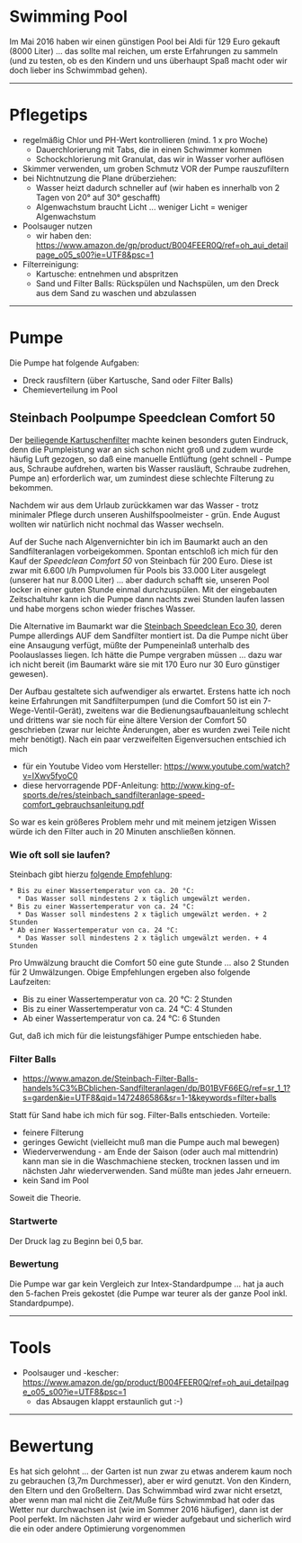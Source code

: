 # Swimming Pool
Im Mai 2016 haben wir einen günstigen Pool bei Aldi für 129 Euro gekauft (8000 Liter) ... das sollte mal reichen, um erste Erfahrungen zu sammeln (und zu testen, ob es den Kindern und uns überhaupt Spaß macht oder wir doch lieber ins Schwimmbad gehen). 

---

# Pflegetips
* regelmäßig Chlor und PH-Wert kontrollieren (mind. 1 x pro Woche)
  * Dauerchlorierung mit Tabs, die in einen Schwimmer kommen
  * Schockchlorierung mit Granulat, das wir in Wasser vorher auflösen
* Skimmer verwenden, um groben Schmutz VOR der Pumpe rauszufiltern
* bei Nichtnutzung die Plane drüberziehen:
  * Wasser heizt dadurch schneller auf (wir haben es innerhalb von 2 Tagen von 20° auf 30° geschafft)  
  * Algenwachstum braucht Licht ... weniger Licht = weniger Algenwachstum
* Poolsauger nutzen
  * wir haben den: https://www.amazon.de/gp/product/B004FEER0Q/ref=oh_aui_detailpage_o05_s00?ie=UTF8&psc=1
* Filterreinigung:
  * Kartusche: entnehmen und abspritzen
  * Sand und Filter Balls: Rückspülen und Nachspülen, um den Dreck aus dem Sand zu waschen und abzulassen

---

# Pumpe
Die Pumpe hat folgende Aufgaben:
* Dreck rausfiltern (über Kartusche, Sand oder Filter Balls)
* Chemieverteilung im Pool

## Steinbach Poolpumpe Speedclean Comfort 50
Der [beiliegende Kartuschenfilter](https://www.amazon.de/Intex-28604GS-Kartuschenfilteranlage-2270GS-2-271/dp/B005FLOAZU/ref=sr_1_1?s=garden&ie=UTF8&qid=1472487778&sr=1-1&keywords=intex+filterpumpe) machte keinen besonders guten Eindruck, denn die Pumpleistung war an sich schon nicht groß und zudem wurde häufig Luft gezogen, so daß eine manuelle Entlüftung (geht schnell - Pumpe aus, Schraube aufdrehen, warten bis Wasser rausläuft, Schraube zudrehen, Pumpe an) erforderlich war, um zumindest diese schlechte Filterung zu bekommen.

Nachdem wir aus dem Urlaub zurückkamen war das Wasser - trotz minimaler Pflege durch unseren Aushilfspoolmeister - grün. Ende August wollten wir natürlich nicht nochmal das Wasser wechseln.

Auf der Suche nach Algenvernichter bin ich im Baumarkt auch an den Sandfilteranlagen vorbeigekommen. Spontan entschloß ich mich für den Kauf der _Speedclean Comfort 50_ von Steinbach für 200 Euro. Diese ist zwar mit 6.600 l/h Pumpvolumen für Pools bis 33.000 Liter ausgelegt (unserer hat nur 8.000 Liter) ... aber dadurch schafft sie, unseren Pool locker in einer guten Stunde einmal durchzuspülen. Mit der eingebauten Zeitschaltuhr kann ich die Pumpe dann nachts zwei Stunden laufen lassen und habe morgens schon wieder frisches Wasser.

Die Alternative im Baumarkt war die [Steinbach Speedclean Eco 30](https://www.amazon.de/Speedclean-Eco-30-Sandfilteranlage-40250/dp/B002ID575K), deren Pumpe allerdings AUF dem Sandfilter montiert ist. Da die Pumpe nicht über eine Ansaugung verfügt, müßte der Pumpeneinlaß unterhalb des Poolauslasses liegen. Ich hätte die Pumpe vergraben müssen ... dazu war ich nicht bereit (im Baumarkt wäre sie mit 170 Euro nur 30 Euro günstiger gewesen).

Der Aufbau gestaltete sich aufwendiger als erwartet. Erstens hatte ich noch keine Erfahrungen mit Sandfilterpumpen (und die Comfort 50 ist ein 7-Wege-Ventil-Gerät), zweitens war die Bedienungsaufbauanleitung schlecht und drittens war sie noch für eine ältere Version der Comfort 50 geschrieben (zwar nur leichte Änderungen, aber es wurden zwei Teile nicht mehr benötigt). Nach ein paar verzweifelten Eigenversuchen entschied ich mich 

* für ein Youtube Video vom Hersteller: https://www.youtube.com/watch?v=IXwv5fyoC0
* diese hervorragende PDF-Anleitung: http://www.king-of-sports.de/res/steinbach_sandfilteranlage-speed-comfort_gebrauchsanleitung.pdf

So war es kein größeres Problem mehr und mit meinem jetzigen Wissen würde ich den Filter auch in 20 Minuten anschließen können.

### Wie oft soll sie laufen?
Steinbach gibt hierzu [folgende Empfehlung](http://www.steinbach.at/info/detail.php?viewID=16344):

```
* Bis zu einer Wassertemperatur von ca. 20 °C: 
  * Das Wasser soll mindestens 2 x täglich umgewälzt werden.
* Bis zu einer Wassertemperatur von ca. 24 °C: 
  * Das Wasser soll mindestens 2 x täglich umgewälzt werden. + 2 Stunden
* Ab einer Wassertemperatur von ca. 24 °C: 
  * Das Wasser soll mindestens 2 x täglich umgewälzt werden. + 4 Stunden
```

Pro Umwälzung braucht die Comfort 50 eine gute Stunde ... also 2 Stunden für 2 Umwälzungen. Obige Empfehlungen ergeben also folgende Laufzeiten:

* Bis zu einer Wassertemperatur von ca. 20 °C: 2 Stunden
* Bis zu einer Wassertemperatur von ca. 24 °C: 4 Stunden
* Ab einer Wassertemperatur von ca. 24 °C: 6 Stunden

Gut, daß ich mich für die leistungsfähiger Pumpe entschieden habe.

### Filter Balls
* https://www.amazon.de/Steinbach-Filter-Balls-handels%C3%BCblichen-Sandfilteranlagen/dp/B01BVF66EG/ref=sr_1_1?s=garden&ie=UTF8&qid=1472486586&sr=1-1&keywords=filter+balls

Statt für Sand habe ich mich für sog. Filter-Balls entschieden. Vorteile:

* feinere Filterung
* geringes Gewicht (vielleicht muß man die Pumpe auch mal bewegen)
* Wiederverwendung - am Ende der Saison (oder auch mal mittendrin) kann man sie in die Waschmachiene stecken, trocknen lassen und im nächsten Jahr wiederverwenden. Sand müßte man jedes Jahr erneuern.
* kein Sand im Pool

Soweit die Theorie.

### Startwerte
Der Druck lag zu Beginn bei 0,5 bar. 

### Bewertung
Die Pumpe war gar kein Vergleich zur Intex-Standardpumpe ... hat ja auch den 5-fachen Preis gekostet (die Pumpe war teurer als der ganze Pool inkl. Standardpumpe). 

---

# Tools
* Poolsauger und -kescher: https://www.amazon.de/gp/product/B004FEER0Q/ref=oh_aui_detailpage_o05_s00?ie=UTF8&psc=1
  * das Absaugen klappt erstaunlich gut :-)

---

# Bewertung
Es hat sich gelohnt ... der Garten ist nun zwar zu etwas anderem kaum noch zu gebrauchen (3,7m Durchmesser), aber er wird genutzt. Von den Kindern, den Eltern und den Großeltern. Das Schwimmbad wird zwar nicht ersetzt, aber wenn man mal nicht die Zeit/Muße fürs Schwimmbad hat oder das Wetter nur durchwachsen ist (wie im Sommer 2016 häufiger), dann ist der Pool perfekt. Im nächsten Jahr wird er wieder aufgebaut und sicherlich wird die ein oder andere Optimierung vorgenommen 



